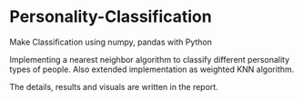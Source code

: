 # Personality-Classification
Make Classification using numpy, pandas with Python<br />

Implementing a nearest neighbor algorithm to classify different personality types of people. Also extended implementation as weighted KNN algorithm.<br />

The details, results and visuals are written in the report.

